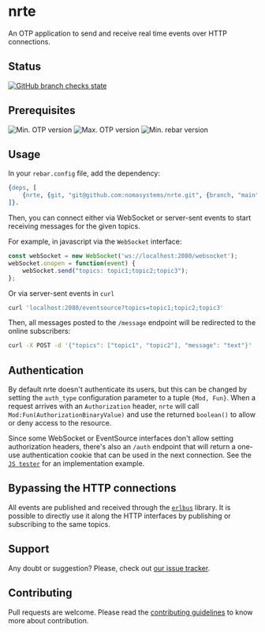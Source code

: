 # nrte

An OTP application to send and receive real time events over HTTP connections.

## Status
[![GitHub branch checks state](https://github.com/nomasystems/nrte/actions/workflows/ci.yml/badge.svg)](https://github.com/nomasystems/nrte/actions/workflows/ci.yml)


## Prerequisites

![Min. OTP version](https://img.shields.io/badge/min._OTP-25.3.2-blue)
![Max. OTP version](https://img.shields.io/badge/max._OTP-26-blue)
![Min. rebar version](https://img.shields.io/badge/min._rebar-3.22.X-blue)

## Usage

In your `rebar.config` file, add the dependency:
```erl
{deps, [
    {nrte, {git, "git@github.com:nomasystems/nrte.git", {branch, "main"}}}
]}.
```

Then, you can connect either via WebSocket or server-sent events to start receiving messages for the given topics.

For example, in javascript via the `WebSocket` interface:
```js
const webSocket = new WebSocket('ws://localhost:2080/websocket');
webSocket.onopen = function(event) {
    webSocket.send("topics: topic1;topic2;topic3");
};
```

Or via server-sent events in `curl` 
```sh
curl 'localhost:2080/eventsource?topics=topic1;topic2;topic3'
```

Then, all messages posted to the `/message` endpoint will be redirected to the online subscribers:
```sh
curl -X POST -d '{"topics": ["topic1", "topic2"], "message": "text"}' 'localhost:2080/message'
```

## Authentication

By default nrte doesn't authenticate its users, but this can be changed by setting the `auth_type` configuration parameter to a tuple `{Mod, Fun}`. When a request arrives with an `Authorization` header, `nrte` will call `Mod:Fun(AuthorizationBinaryValue)` and use the returned `boolean()` to allow or deny access to the resource.

Since some WebSocket or EventSource interfaces don't allow setting authorization headers, there's also an `/auth` endpoint that will return a one-use authentication cookie that can be used in the next connection. See the [`JS tester`](priv/tester.html) for an implementation example.

## Bypassing the HTTP connections

All events are published and received through the [`erlbus`](https://github.com/cabol/erlbus) library. It is possible to directly use it along the HTTP interfaces by publishing or subscribing to the same topics.

## Support

Any doubt or suggestion? Please, check out [our issue tracker](https://github.com/nomasystems/nrte/issues).

## Contributing

Pull requests are welcome. Please read the [contributing guidelines](CONTRIBUTING.md) to know more about contribution.
